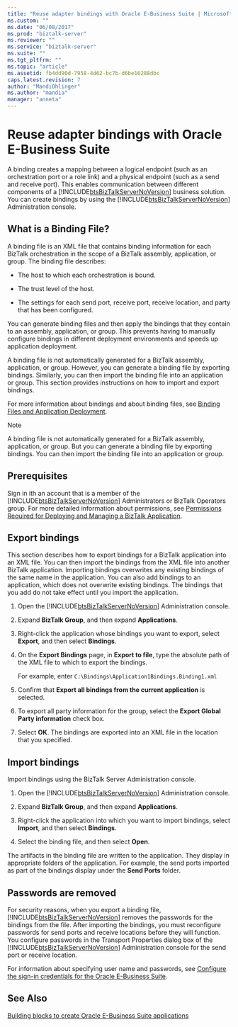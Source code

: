 ```yaml
---
title: "Reuse adapter bindings with Oracle E-Business Suite | Microsoft Docs"
ms.custom: ""
ms.date: "06/08/2017"
ms.prod: "biztalk-server"
ms.reviewer: ""
ms.service: "biztalk-server"
ms.suite: ""
ms.tgt_pltfrm: ""
ms.topic: "article"
ms.assetid: fb4dd90d-7958-4d62-bc7b-d6be16288dbc
caps.latest.revision: 7
author: "MandiOhlinger"
ms.author: "mandia"
manager: "anneta"
---
```

# Reuse adapter bindings with Oracle E-Business Suite
A binding creates a mapping between a logical endpoint (such as an orchestration port or a role link) and a physical endpoint (such as a send and receive port). This enables communication between different components of a [!INCLUDE[btsBizTalkServerNoVersion](../../includes/btsbiztalkservernoversion-md.md)] business solution. You can create bindings by using the [!INCLUDE[btsBizTalkServerNoVersion](../../includes/btsbiztalkservernoversion-md.md)] Administration console.  
  
## What is a Binding File?  
 A binding file is an XML file that contains binding information for each BizTalk orchestration in the scope of a BizTalk assembly, application, or group. The binding file describes:  
  
-   The host to which each orchestration is bound.  
  
-   The trust level of the host.  
  
-   The settings for each send port, receive port, receive location, and party that has been configured.  
  
 You can generate binding files and then apply the bindings that they contain to an assembly, application, or group. This prevents having to manually configure bindings in different deployment environments and speeds up application deployment.  
  
 A binding file is not automatically generated for a BizTalk assembly, application, or group. However, you can generate a binding file by exporting bindings. Similarly, you can then import the binding file into an application or group. This section provides instructions on how to import and export bindings.  
  
 For more information about bindings and about binding files, see [Binding Files and Application Deployment](../../core/binding-files-and-application-deployment.md).

 > [!NOTE]
 >  A binding file is not automatically generated for a BizTalk assembly, application, or group. But you can generate a binding file by exporting bindings. You can then import the binding file into an application or group.  
 
## Prerequisites    
Sign in ith an account that is a member of the [!INCLUDE[btsBizTalkServerNoVersion](../../includes/btsbiztalkservernoversion-md.md)] Administrators or BizTalk Operators group. For more detailed information about permissions, see [Permissions Required for Deploying and Managing a BizTalk Application](../../core/permissions-required-for-deploying-and-managing-a-biztalk-application.md).

## Export bindings

This section describes how to export bindings for a BizTalk application into an XML file. You can then import the bindings from the XML file into another BizTalk application. Importing bindings overwrites any existing bindings of the same name in the application. You can also add bindings to an application, which does not overwrite existing bindings. The bindings that you add do not take effect until you import the application.  

1.  Open the [!INCLUDE[btsBizTalkServerNoVersion](../../includes/btsbiztalkservernoversion-md.md)] Administration console.  
  
2.  Expand **BizTalk Group**, and then expand **Applications**.  
  
3.  Right-click the application whose bindings you want to export, select **Export**, and then select **Bindings**.  
  
4.  On the **Export Bindings** page, in **Export to file**, type the absolute path of the XML file to which to export the bindings.  
  
     For example, enter `C:\Bindings\Application1Bindings.Binding1.xml`  
  
5.  Confirm that **Export all bindings from the current application** is selected.  
  
6.  To export all party information for the group, select the **Export Global Party information** check box.  
  
7.  Select **OK**. The bindings are exported into an XML file in the location that you specified.  

## Import bindings

Import bindings using the BizTalk Server Administration console.
  
1.  Open the [!INCLUDE[btsBizTalkServerNoVersion](../../includes/btsbiztalkservernoversion-md.md)] Administration console.  
  
2.  Expand **BizTalk Group**, and then expand **Applications**.  
  
3.  Right-click the application into which you want to import bindings, select **Import**, and then select **Bindings**.  
  
4.  Select the binding file, and then select **Open**.  
  
The artifacts in the binding file are written to the application. They display in appropriate folders of the application. For example, the send ports imported as part of the bindings display under the **Send Ports** folder.  
  
## Passwords are removed  
For security reasons, when you export a binding file, [!INCLUDE[btsBizTalkServerNoVersion](../../includes/btsbiztalkservernoversion-md.md)] removes the passwords for the bindings from the file. After importing the bindings, you must reconfigure passwords for send ports and receive locations before they will function. You configure passwords in the Transport Properties dialog box of the [!INCLUDE[btsBizTalkServerNoVersion](../../includes/btsbiztalkservernoversion-md.md)] Administration console for the send port or receive location. 

For information about specifying user name and passwords, see [Configure the sign-in credentials for the Oracle E-Business Suite](../../adapters-and-accelerators/adapter-oracle-ebs/configure-the-sign-in-credentials-for-the-oracle-e-business-suite.md).
  
## See Also  
[Building blocks to create Oracle E-Business Suite applications](../../adapters-and-accelerators/adapter-oracle-ebs/building-blocks-to-create-oracle-e-business-suite-applications.md)